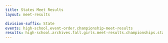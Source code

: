 ```yaml
---
title: States Meet Results
layout: meet-results

division-suffix: State
events: high-school.event-order.championship-meet-results
results: high-school.archives.fall.girls.meet-results.championships.states.event-results
---
```

